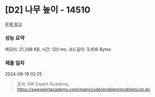 # [D2] 나무 높이 - 14510 

[문제 링크](https://swexpertacademy.com/main/code/problem/problemDetail.do?contestProbId=AYFofW8qpXYDFAR4) 

### 성능 요약

메모리: 21,248 KB, 시간: 120 ms, 코드길이: 3,406 Bytes

### 제출 일자

2024-08-19 02:25



> 출처: SW Expert Academy, https://swexpertacademy.com/main/code/problem/problemList.do